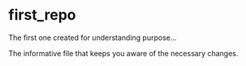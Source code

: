 # first_repo
The first one created for understanding purpose...

The informative file that keeps you aware of the necessary changes.
